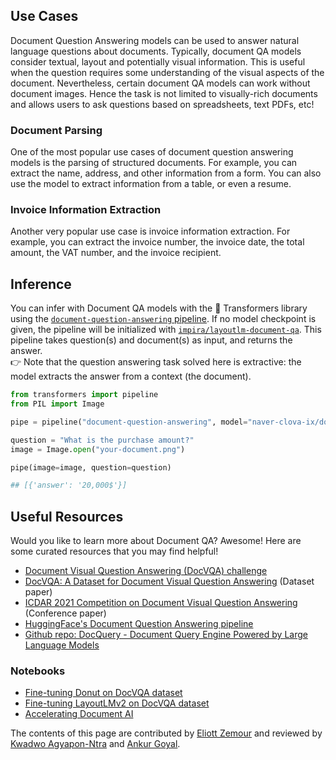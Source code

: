 ## Use Cases

Document Question Answering models can be used to answer natural language questions about documents. Typically, document QA models consider textual, layout and potentially visual information. This is useful when the question requires some understanding of the visual aspects of the document.
Nevertheless, certain document QA models can work without document images. Hence the task is not limited to visually-rich documents and allows users to ask questions based on spreadsheets, text PDFs, etc!

### Document Parsing

One of the most popular use cases of document question answering models is the parsing of structured documents. For example, you can extract the name, address, and other information from a form. You can also use the model to extract information from a table, or even a resume.

### Invoice Information Extraction

Another very popular use case is invoice information extraction. For example, you can extract the invoice number, the invoice date, the total amount, the VAT number, and the invoice recipient.

## Inference

You can infer with Document QA models with the 🤗 Transformers library using the [`document-question-answering` pipeline](https://huggingface.co/docs/transformers/en/main_classes/pipelines#transformers.DocumentQuestionAnsweringPipeline). If no model checkpoint is given, the pipeline will be initialized with [`impira/layoutlm-document-qa`](https://huggingface.co/impira/layoutlm-document-qa). This pipeline takes question(s) and document(s) as input, and returns the answer.  
👉 Note that the question answering task solved here is extractive: the model extracts the answer from a context (the document).


```python
from transformers import pipeline
from PIL import Image

pipe = pipeline("document-question-answering", model="naver-clova-ix/donut-base-finetuned-docvqa")

question = "What is the purchase amount?"
image = Image.open("your-document.png")

pipe(image=image, question=question)

## [{'answer': '20,000$'}]
```

## Useful Resources

Would you like to learn more about Document QA? Awesome! Here are some curated resources that you may find helpful!

- [Document Visual Question Answering (DocVQA) challenge](https://rrc.cvc.uab.es/?ch=17)
- [DocVQA: A Dataset for Document Visual Question Answering](https://arxiv.org/abs/2007.00398) (Dataset paper)
- [ICDAR 2021 Competition on Document Visual Question Answering](https://lilianweng.github.io/lil-log/2020/10/29/open-domain-question-answering.html) (Conference paper)
- [HuggingFace's Document Question Answering pipeline](https://huggingface.co/docs/transformers/en/main_classes/pipelines#transformers.DocumentQuestionAnsweringPipeline)
- [Github repo: DocQuery - Document Query Engine Powered by Large Language Models](https://github.com/impira/docquery)

### Notebooks

- [Fine-tuning Donut on DocVQA dataset](https://github.com/NielsRogge/Transformers-Tutorials/tree/0ea77f29d01217587d7e32a848f3691d9c15d6ab/Donut/DocVQA)
- [Fine-tuning LayoutLMv2 on DocVQA dataset](https://github.com/NielsRogge/Transformers-Tutorials/tree/1b4bad710c41017d07a8f63b46a12523bfd2e835/LayoutLMv2/DocVQA)
- [Accelerating Document AI](https://huggingface.co/blog/document-ai)

The contents of this page are contributed by [Eliott Zemour](https://huggingface.co/eliolio) and reviewed by [Kwadwo Agyapon-Ntra](https://huggingface.co/KayO) and [Ankur Goyal](https://huggingface.co/ankrgyl).